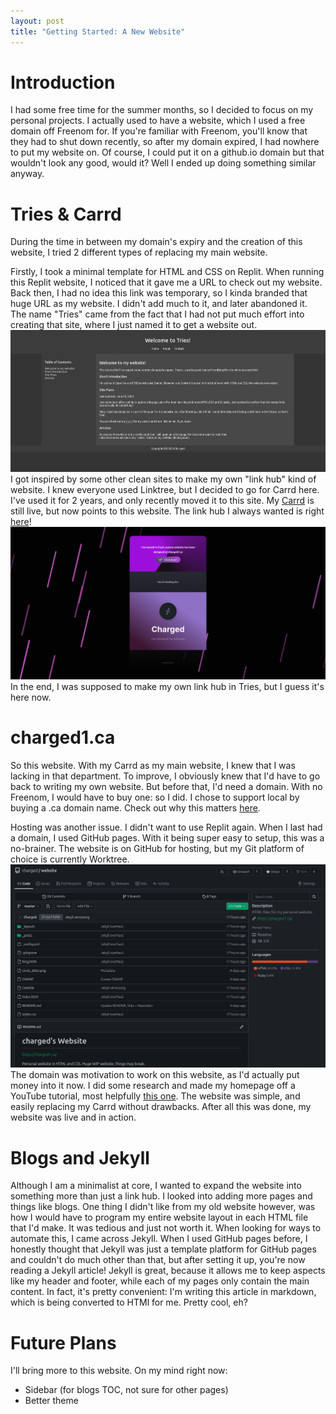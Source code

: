 ```yaml
---
layout: post
title: "Getting Started: A New Website"
---
```


# Introduction
I had some free time for the summer months, so I decided to focus on my personal projects. I actually used to have a website, which I used a free domain off Freenom for. If you're familiar with Freenom, you'll know that they had to shut down recently, so after my domain expired, I had nowhere to put my website on. Of course, I could put it on a github.io domain but that wouldn't look any good, would it? Well I ended up doing something similar anyway.

# Tries & Carrd
During the time in between my domain's expiry and the creation of this website, I tried 2 different types of replacing my main website.

Firstly, I took a minimal template for HTML and CSS on Replit. When running this Replit website, I noticed that it gave me a URL to check out my website. Back then, I had no idea this link was temporary, so I kinda branded that huge URL as my website. I didn't add much to it, and later abandoned it. The name "Tries" came from the fact that I had not put much effort into creating that site, where I just named it to get a website out.
![Tries](/images/tries.png)
I got inspired by some other clean sites to make my own "link hub" kind of website. I knew everyone used Linktree, but I decided to go for Carrd here. I've used it for 2 years, and only recently moved it to this site. My [Carrd](https://charged1.carrd.co) is still live, but now points to this website. The link hub I always wanted is right [here](/index.html)!
![Carrd](/images/carrd.png)
In the end, I was supposed to make my own link hub in Tries, but I guess it's here now. 

# charged1.ca
So this website. With my Carrd as my main website, I knew that I was lacking in that department. To improve, I obviously knew that I'd have to go back to writing my own website. But before that, I'd need a domain. With no Freenom, I would have to buy one: so I did. I chose to support local by buying a .ca domain name. Check out why this matters [here](https://www.cira.ca/en/why-choose-ca/). 

Hosting was another issue. I didn't want to use Replit again. When I last had a domain, I used GitHub pages. With it being super easy to setup, this was a no-brainer. The website is on GitHub for hosting, but my Git platform of choice is currently Worktree.
![Carrd](/images/repo.png)
The domain was motivation to work on this website, as I'd actually put money into it now. I did some research and made my homepage off a YouTube tutorial, most helpfully [this one](https://www.youtube.com/watch?v=GRgt5efpmdM). The website was simple, and easily replacing my Carrd without drawbacks. After all this was done, my website was live and in action.

# Blogs and Jekyll
Although I am a minimalist at core, I wanted to expand the website into something more than just a link hub. I looked into adding more pages and things like blogs. One thing I didn't like from my old website however, was how I would have to program my entire website layout in each HTML file that I'd make. It was tedious and just not worth it. When looking for ways to automate this, I came across Jekyll. When I used GitHub pages before, I honestly thought that Jekyll was just a template platform for GitHub pages and couldn't do much other than that, but after setting it up, you're now reading a Jekyll article! Jekyll is great, because it allows me to keep aspects like my header and footer, while each of my pages only contain the main content. In fact, it's pretty convenient: I'm writing this article in markdown, which is being converted to HTMl for me. Pretty cool, eh? 

# Future Plans
I'll bring more to this website. On my mind right now:
* Sidebar (for blogs TOC, not sure for other pages)
* Better theme
